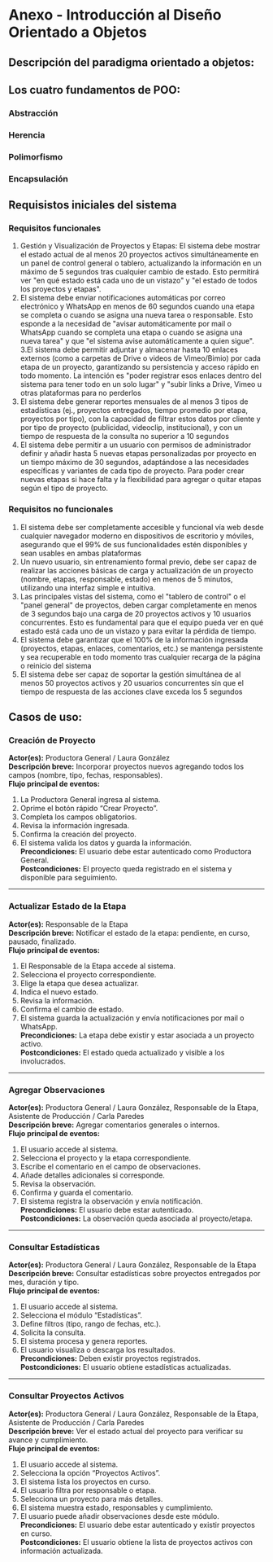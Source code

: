 # Anexo - Introducción al Diseño Orientado a Objetos

## Descripción del paradigma orientado a objetos:

## Los cuatro fundamentos de POO:

### Abstracción

### Herencia

### Polimorfismo

### Encapsulación

## Requisistos iniciales del sistema

### Requisitos funcionales
1.  Gestión y Visualización de Proyectos y Etapas: El sistema debe mostrar el estado actual de al menos 20 proyectos activos simultáneamente en un panel de control general o tablero, actualizando la información en un máximo de 5 segundos tras cualquier cambio de estado. Esto permitirá ver "en qué estado está cada uno de un vistazo" y "el estado de todos los proyectos y etapas".
2.  El sistema debe enviar notificaciones automáticas por correo electrónico y WhatsApp en menos de 60 segundos cuando una etapa se completa o cuando se asigna una nueva tarea o responsable. Esto esponde a la necesidad de "avisar automáticamente por mail o WhatsApp cuando se completa una etapa o cuando se asigna una nueva tarea" y que "el sistema avise automáticamente a quien sigue".
3.El sistema debe permitir adjuntar y almacenar hasta 10 enlaces externos (como a carpetas de Drive o videos de Vimeo/Bimio) por cada etapa de un proyecto, garantizando su persistencia y acceso rápido en todo momento. La intención es "poder registrar esos enlaces dentro del sistema para tener todo en un solo lugar" y "subir links a Drive, Vimeo u otras plataformas para no perderlos
4. El sistema debe generar reportes mensuales de al menos 3 tipos de estadísticas (ej., proyectos entregados, tiempo promedio por etapa, proyectos por tipo), con la capacidad de filtrar estos datos por cliente y por tipo de proyecto (publicidad, videoclip, institucional), y con un tiempo de respuesta de la consulta no superior a 10 segundos
5. El sistema debe permitir a un usuario con permisos de administrador definir y añadir hasta 5 nuevas etapas personalizadas por proyecto en un tiempo máximo de 30 segundos, adaptándose a las necesidades específicas y variantes de cada tipo de proyecto. Para poder crear nuevas etapas si hace falta y la flexibilidad para agregar o quitar etapas según el tipo de proyecto.
### Requisitos no funcionales
1. El sistema debe ser completamente accesible y funcional vía web desde cualquier navegador moderno en dispositivos de escritorio y móviles, asegurando que el 99% de sus funcionalidades estén disponibles y sean usables en ambas plataformas
2. Un nuevo usuario, sin entrenamiento formal previo, debe ser capaz de realizar las acciones básicas de carga y actualización de un proyecto (nombre, etapas, responsable, estado) en menos de 5 minutos, utilizando una interfaz simple e intuitiva. 
3. Las principales vistas del sistema, como el "tablero de control" o el "panel general" de proyectos, deben cargar completamente en menos de 3 segundos bajo una carga de 20 proyectos activos y 10 usuarios concurrentes. Esto es fundamental para que el equipo pueda ver en qué estado está cada uno de un vistazo y para evitar la pérdida de tiempo. 
4.  El sistema debe garantizar que el 100% de la información ingresada (proyectos, etapas, enlaces, comentarios, etc.) se mantenga persistente y sea recuperable en todo momento tras cualquier recarga de la página o reinicio del sistema
5. El sistema debe ser capaz de soportar la gestión simultánea de al menos 50 proyectos activos y 20 usuarios concurrentes sin que el tiempo de respuesta de las acciones clave exceda los 5 segundos
## Casos de uso:

### Creación de Proyecto
**Actor(es):** Productora General / Laura González  
**Descripción breve:** Incorporar proyectos nuevos agregando todos los campos (nombre, tipo, fechas, responsables).  
**Flujo principal de eventos:**
1. La Productora General ingresa al sistema.  
2. Oprime el botón rápido “Crear Proyecto”.  
3. Completa los campos obligatorios.  
4. Revisa la información ingresada.  
5. Confirma la creación del proyecto.  
6. El sistema valida los datos y guarda la información.  
**Precondiciones:** El usuario debe estar autenticado como Productora General.  
**Postcondiciones:** El proyecto queda registrado en el sistema y disponible para seguimiento.  

---

### Actualizar Estado de la Etapa
**Actor(es):** Responsable de la Etapa  
**Descripción breve:** Notificar el estado de la etapa: pendiente, en curso, pausado, finalizado.  
**Flujo principal de eventos:**
1. El Responsable de la Etapa accede al sistema.  
2. Selecciona el proyecto correspondiente.  
3. Elige la etapa que desea actualizar.  
4. Indica el nuevo estado.  
5. Revisa la información.  
6. Confirma el cambio de estado.  
7. El sistema guarda la actualización y envía notificaciones por mail o WhatsApp.  
**Precondiciones:** La etapa debe existir y estar asociada a un proyecto activo.  
**Postcondiciones:** El estado queda actualizado y visible a los involucrados.  

---

### Agregar Observaciones
**Actor(es):** Productora General / Laura González, Responsable de la Etapa, Asistente de Producción / Carla Paredes  
**Descripción breve:** Agregar comentarios generales o internos.  
**Flujo principal de eventos:**
1. El usuario accede al sistema.  
2. Selecciona el proyecto y la etapa correspondiente.  
3. Escribe el comentario en el campo de observaciones.  
4. Añade detalles adicionales si corresponde.  
5. Revisa la observación.  
6. Confirma y guarda el comentario.  
7. El sistema registra la observación y envía notificación.  
**Precondiciones:** El usuario debe estar autenticado.  
**Postcondiciones:** La observación queda asociada al proyecto/etapa.  

---

### Consultar Estadísticas
**Actor(es):** Productora General / Laura González, Responsable de la Etapa  
**Descripción breve:** Consultar estadísticas sobre proyectos entregados por mes, duración y tipo.  
**Flujo principal de eventos:**
1. El usuario accede al sistema.  
2. Selecciona el módulo “Estadísticas”.  
3. Define filtros (tipo, rango de fechas, etc.).  
4. Solicita la consulta.  
5. El sistema procesa y genera reportes.  
6. El usuario visualiza o descarga los resultados.  
**Precondiciones:** Deben existir proyectos registrados.  
**Postcondiciones:** El usuario obtiene estadísticas actualizadas.  

---

### Consultar Proyectos Activos
**Actor(es):** Productora General / Laura González, Responsable de la Etapa, Asistente de Producción / Carla Paredes  
**Descripción breve:** Ver el estado actual del proyecto para verificar su avance y cumplimiento.  
**Flujo principal de eventos:**
1. El usuario accede al sistema.  
2. Selecciona la opción “Proyectos Activos”.  
3. El sistema lista los proyectos en curso.  
4. El usuario filtra por responsable o etapa.  
5. Selecciona un proyecto para más detalles.  
6. El sistema muestra estado, responsables y cumplimiento.  
7. El usuario puede añadir observaciones desde este módulo.  
**Precondiciones:** El usuario debe estar autenticado y existir proyectos en curso.  
**Postcondiciones:** El usuario obtiene la lista de proyectos activos con información actualizada.  